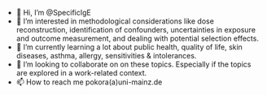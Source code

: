 - 👋 Hi, I’m @SpecificIgE
- 👀 I’m interested in methodological considerations like dose reconstruction, identification of confounders, uncertainties in exposure and outcome measurement, and dealing with potential selection effects.
- 🌱 I’m currently learning a lot about public health, quality of life, skin diseases, asthma, allergy, sensitivities & intolerances.
- 💞️ I’m looking to collaborate on on these topics. Especially if the topics are explored in a work-related context.
- 📫 How to reach me pokora(a)uni-mainz.de

<!---
SpecificIgE/SpecificIgE is a ✨ special ✨ repository because its `README.md` (this file) appears on your GitHub profile.
You can click the Preview link to take a look at your changes.
--->
